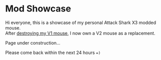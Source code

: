 # Mod Showcase

Hi everyone, this is a showcase of my personal Attack Shark X3 modded mouse.  
After [destroying my V1 mouse](../README.md#warning-battery-mod), I now own a V2 mouse as a replacement.

Page under construction...

Please come back within the next 24 hours `=)`
